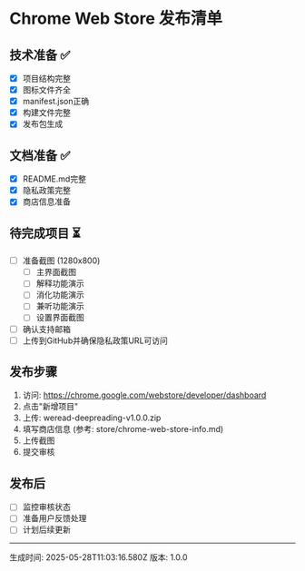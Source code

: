 
# Chrome Web Store 发布清单

## 技术准备 ✅
- [x] 项目结构完整
- [x] 图标文件齐全
- [x] manifest.json正确
- [x] 构建文件完整
- [x] 发布包生成

## 文档准备 ✅
- [x] README.md完整
- [x] 隐私政策完整
- [x] 商店信息准备

## 待完成项目 ⏳
- [ ] 准备截图 (1280x800)
  - [ ] 主界面截图
  - [ ] 解释功能演示
  - [ ] 消化功能演示
  - [ ] 兼听功能演示
  - [ ] 设置界面截图
- [ ] 确认支持邮箱
- [ ] 上传到GitHub并确保隐私政策URL可访问

## 发布步骤
1. 访问: https://chrome.google.com/webstore/developer/dashboard
2. 点击"新增项目"
3. 上传: weread-deepreading-v1.0.0.zip
4. 填写商店信息 (参考: store/chrome-web-store-info.md)
5. 上传截图
6. 提交审核

## 发布后
- [ ] 监控审核状态
- [ ] 准备用户反馈处理
- [ ] 计划后续更新

---
生成时间: 2025-05-28T11:03:16.580Z
版本: 1.0.0

